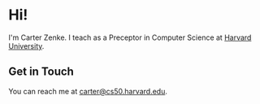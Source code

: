# Hi!

I'm Carter Zenke. I teach as a Preceptor in Computer Science at [Harvard University](https://www.harvard.edu).

## Get in Touch

You can reach me at <carter@cs50.harvard.edu>.
